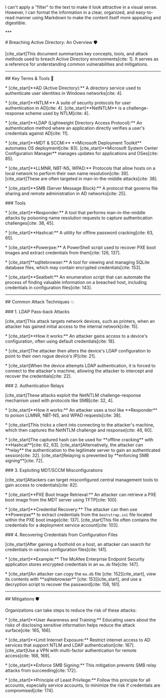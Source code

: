 I can't apply a "filter" to the text to make it look attractive in a visual sense. However, I can format the information in a clear, organized, and easy-to-read manner using Markdown to make the content itself more appealing and digestible.



\*\*\*



\# Breaching Active Directory: An Overview 🛡️



\[cite\_start]This document summarizes key concepts, tools, and attack methods used to breach Active Directory environments\[cite: 1]. It serves as a reference for understanding common vulnerabilities and mitigations.



---



\## Key Terms \& Tools 🔑



\* \[cite\_start]\*\*AD (Active Directory):\*\* A directory service used to authenticate user identities in Windows networks\[cite: 4].

\* \[cite\_start]\*\*NTLM:\*\* A suite of security protocols for user authentication in AD\[cite: 4]. \[cite\_start]\*\*NetNTLM\*\* is a challenge-response scheme used by NTLM\[cite: 4].

\* \[cite\_start]\*\*LDAP (Lightweight Directory Access Protocol):\*\* An authentication method where an application directly verifies a user's credentials against AD\[cite: 11].

\* \[cite\_start]\*\*MDT \& SCCM:\*\* \*\*Microsoft Deployment Toolkit\*\* automates OS deployment\[cite: 83]. \[cite\_start]\*\*Microsoft System Center Configuration Manager\*\* manages updates for applications and OSes\[cite: 85].

\* \[cite\_start]\*\*LLMNR, NBT-NS, WPAD:\*\* Protocols that allow hosts on a local network to perform their own name resolution\[cite: 39]. \[cite\_start]These are often targeted in man-in-the-middle attacks\[cite: 38].

\* \[cite\_start]\*\*SMB (Server Message Block):\*\* A protocol that governs file sharing and remote administration in AD networks\[cite: 25].



\### Tools

\* \[cite\_start]\*\*Responder:\*\* A tool that performs man-in-the-middle attacks by poisoning name resolution requests to capture authentication challenges\[cite: 38, 45].

\* \[cite\_start]\*\*Hashcat:\*\* A utility for offline password cracking\[cite: 63, 65].

\* \[cite\_start]\*\*Powerpxe:\*\* A PowerShell script used to recover PXE boot images and extract credentials from them\[cite: 126, 137].

\* \[cite\_start]\*\*sqlitebrowser:\*\* A tool for viewing and managing SQLite database files, which may contain encrypted credentials\[cite: 153].

\* \[cite\_start]\*\*Seatbelt:\*\* An enumeration script that can automate the process of finding valuable information on a breached host, including credentials in configuration files\[cite: 143].



---



\## Common Attack Techniques 💥



\### 1. LDAP Pass-back Attacks

\[cite\_start]This attack targets network devices, such as printers, when an attacker has gained initial access to the internal network\[cite: 15].



\* \[cite\_start]\*\*How it works:\*\* An attacker gains access to a device's configuration, often using default credentials\[cite: 18].

\* \[cite\_start]The attacker then alters the device's LDAP configuration to point to their own rogue device's IP\[cite: 21].

\* \[cite\_start]When the device attempts LDAP authentication, it is forced to connect to the attacker's machine, allowing the attacker to intercept and recover the credentials\[cite: 22].



\### 2. Authentication Relays

\[cite\_start]These attacks exploit the NetNTLM challenge-response mechanism used with protocols like SMB\[cite: 32, 4].



\* \[cite\_start]\*\*How it works:\*\* An attacker uses a tool like \*\*Responder\*\* to poison LLMNR, NBT-NS, and WPAD requests\[cite: 38].

\* \[cite\_start]This tricks a client into connecting to the attacker's machine, which then captures the NetNTLM challenge and response\[cite: 46, 60].

\* \[cite\_start]The captured hash can be used for \*\*offline cracking\*\* with \*\*Hashcat\*\*\[cite: 62, 63]. \[cite\_start]Alternatively, the attacker can \*\*relay\*\* the authentication to the legitimate server to gain an authenticated session\[cite: 32]. \[cite\_start]Relaying is prevented by \*\*enforcing SMB signing\*\*\[cite: 72].





\### 3. Exploiting MDT/SCCM Misconfigurations

\[cite\_start]Attackers can target misconfigured central management tools to gain access to credentials\[cite: 82].



\* \[cite\_start]\*\*PXE Boot Image Retrieval:\*\* An attacker can retrieve a PXE boot image from the MDT server using TFTP\[cite: 100].

\* \[cite\_start]\*\*Credential Recovery:\*\* The attacker can then use \*\*Powerpxe\*\* to extract credentials from the `bootstrap.ini` file located within the PXE boot image\[cite: 137]. \[cite\_start]This file often contains the credentials for a deployment service account\[cite: 103].



\### 4. Recovering Credentials from Configuration Files

\[cite\_start]After gaining a foothold on a host, an attacker can search for credentials in various configuration files\[cite: 141].



\* \[cite\_start]\*\*Example:\*\* The McAfee Enterprise Endpoint Security application stores encrypted credentials in an `ma.db` file\[cite: 147].

\* \[cite\_start]An attacker can copy the `ma.db` file \[cite: 152]\[cite\_start], view its contents with \*\*sqlitebrowser\*\* \[cite: 153]\[cite\_start], and use a decryption script to recover the password\[cite: 156, 161].



---



\## Mitigations 🛡️



Organizations can take steps to reduce the risk of these attacks:



\* \[cite\_start]\*\*User Awareness and Training:\*\* Educating users about the risks of disclosing sensitive information helps reduce the attack surface\[cite: 165, 166].

\* \[cite\_start]\*\*Limit Internet Exposure:\*\* Restrict internet access to AD services that support NTLM and LDAP authentication\[cite: 167]. \[cite\_start]Use a VPN with multi-factor authentication for remote access\[cite: 168, 169].

\* \[cite\_start]\*\*Enforce SMB Signing:\*\* This mitigation prevents SMB relay attacks from succeeding\[cite: 172].

\* \[cite\_start]\*\*Principle of Least Privilege:\*\* Follow this principle for all accounts, especially service accounts, to minimize the risk if credentials are compromised\[cite: 174].

